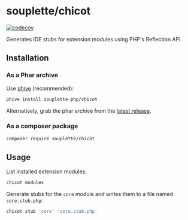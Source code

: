 # souplette/chicot

[![codecov](https://codecov.io/github/souplette-php/chicot/graph/badge.svg?token=qAe0VrmjOp)](https://codecov.io/github/souplette-php/chicot)

Generates IDE stubs for extension modules using PHP's Reflection API.

## Installation

### As a Phar archive

Use [phive](https://phar.io/) (recommended):
```sh
phive install souplette-php/chicot
```

Alternatively, grab the phar archive from the [latest release](https://github.com/souplette-php/chicot/releases/latest).

### As a composer package

```sh
composer require souplette/chicot
```

## Usage

List installed extension modules:
```sh
chicot modules
```

Generate stubs for the `core` module and writes them to a file named `core.stub.php`:
```sh
chicot stub 'core' 'core.stub.php'
```
